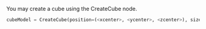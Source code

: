 You may create a cube using the CreateCube node.
```python
cubeModel = CreateCube(position=(<xcenter>, <ycenter>, <zcenter>), size=(<sizex>, <sizey>, <sizez>))
```
